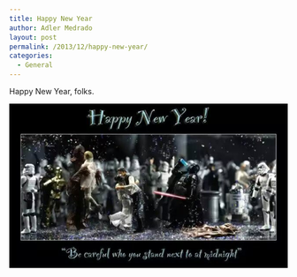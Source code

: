 ```yaml
---
title: Happy New Year
author: Adler Medrado
layout: post
permalink: /2013/12/happy-new-year/
categories:
  - General
---
```

Happy New Year, folks.

<img src="\media/wpid-hny-star-wars.jpg" alt="Star Wars Happy New Year" />
